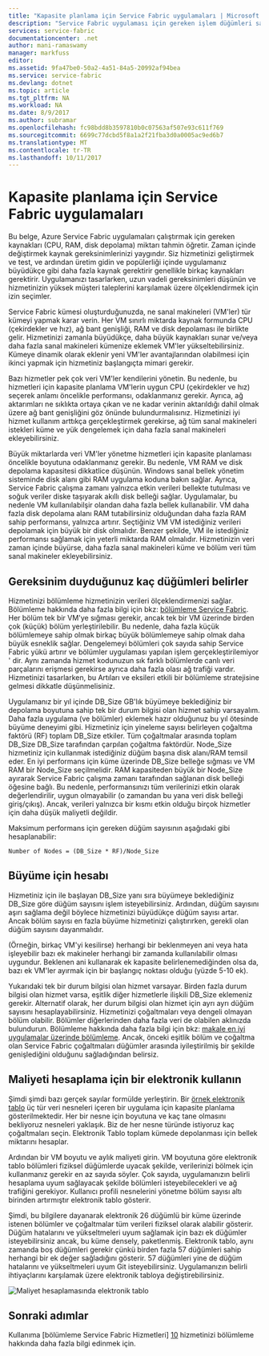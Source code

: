 ```yaml
---
title: "Kapasite planlama için Service Fabric uygulamaları | Microsoft Docs"
description: "Service Fabric uygulaması için gereken işlem düğümleri sayısını tanımlamak açıklar"
services: service-fabric
documentationcenter: .net
author: mani-ramaswamy
manager: markfuss
editor: 
ms.assetid: 9fa47be0-50a2-4a51-84a5-20992af94bea
ms.service: service-fabric
ms.devlang: dotnet
ms.topic: article
ms.tgt_pltfrm: NA
ms.workload: NA
ms.date: 8/9/2017
ms.author: subramar
ms.openlocfilehash: fc98bdd8b3597810b0c07563af507e93c611f769
ms.sourcegitcommit: 6699c77dcbd5f8a1a2f21fba3d0a0005ac9ed6b7
ms.translationtype: MT
ms.contentlocale: tr-TR
ms.lasthandoff: 10/11/2017
---
```

# <a name="capacity-planning-for-service-fabric-applications"></a>Kapasite planlama için Service Fabric uygulamaları
Bu belge, Azure Service Fabric uygulamaları çalıştırmak için gereken kaynakları (CPU, RAM, disk depolama) miktarı tahmin öğretir. Zaman içinde değiştirmek kaynak gereksinimlerinizi yaygındır. Siz hizmetinizi geliştirmek ve test, ve ardından üretim gidin ve popülerliği içinde uygulamanız büyüdükçe gibi daha fazla kaynak gerektirir genellikle birkaç kaynakları gerektirir. Uygulamanızı tasarlarken, uzun vadeli gereksinimleri düşünün ve hizmetinizin yüksek müşteri taleplerini karşılamak üzere ölçeklendirmek için izin seçimler.

 Service Fabric kümesi oluşturduğunuzda, ne sanal makineleri (VM'ler) tür kümeyi yapmak karar verin. Her VM sınırlı miktarda kaynak formunda CPU (çekirdekler ve hız), ağ bant genişliği, RAM ve disk depolaması ile birlikte gelir. Hizmetinizi zamanla büyüdükçe, daha büyük kaynakları sunar ve/veya daha fazla sanal makineleri kümenize eklemek VM'ler yükseltebilirsiniz. Kümeye dinamik olarak eklenir yeni VM'ler avantajlarından olabilmesi için ikinci yapmak için hizmetiniz başlangıçta mimari gerekir.

Bazı hizmetler pek çok veri VM'ler kendilerini yönetin. Bu nedenle, bu hizmetleri için kapasite planlama VM'lerin uygun CPU (çekirdekler ve hız) seçerek anlamı öncelikle performansı, odaklanmanız gerekir. Ayrıca, ağ aktarımları ne sıklıkta ortaya çıkan ve ne kadar verinin aktarıldığı dahil olmak üzere ağ bant genişliğini göz önünde bulundurmalısınız. Hizmetinizi iyi hizmet kullanım arttıkça gerçekleştirmek gerekirse, ağ tüm sanal makineleri istekleri küme ve yük dengelemek için daha fazla sanal makineleri ekleyebilirsiniz.

Büyük miktarlarda veri VM'ler yönetme hizmetleri için kapasite planlaması öncelikle boyutuna odaklanmanız gerekir. Bu nedenle, VM RAM ve disk depolama kapasitesi dikkatlice düşünün. Windows sanal bellek yönetim sisteminde disk alanı gibi RAM uygulama koduna bakın sağlar. Ayrıca, Service Fabric çalışma zamanı yalnızca etkin verileri bellekte tutulması ve soğuk veriler diske taşıyarak akıllı disk belleği sağlar. Uygulamalar, bu nedenle VM kullanılabilşir olandan daha fazla bellek kullanabilir. VM daha fazla disk depolama alanı RAM tutabilirsiniz olduğundan daha fazla RAM sahip performansı, yalnızca artırır. Seçtiğiniz VM VM istediğiniz verileri depolamak için büyük bir disk olmalıdır. Benzer şekilde, VM ile istediğiniz performansı sağlamak için yeterli miktarda RAM olmalıdır. Hizmetinizin veri zaman içinde büyürse, daha fazla sanal makineleri küme ve bölüm veri tüm sanal makineler ekleyebilirsiniz.

## <a name="determine-how-many-nodes-you-need"></a>Gereksinim duyduğunuz kaç düğümleri belirler
Hizmetinizi bölümleme hizmetinizin verileri ölçeklendirmenizi sağlar. Bölümleme hakkında daha fazla bilgi için bkz: [bölümleme Service Fabric](service-fabric-concepts-partitioning.md). Her bölüm tek bir VM'ye sığması gerekir, ancak tek bir VM üzerinde birden çok (küçük) bölüm yerleştirilebilir. Bu nedenle, daha fazla küçük bölümlemeye sahip olmak birkaç büyük bölümlemeye sahip olmak daha büyük esneklik sağlar. Dengelemeyi bölümleri çok sayıda sahip Service Fabric yükü artırır ve bölümler uygulaması yapılan işlem gerçekleştirilemiyor ' dir. Aynı zamanda hizmet kodunuzun sık farklı bölümlerde canlı veri parçalarını erişmesi gerekirse ayrıca daha fazla olası ağ trafiği vardır. Hizmetinizi tasarlarken, bu Artıları ve eksileri etkili bir bölümleme stratejisine gelmesi dikkatle düşünmelisiniz.

Uygulamanız bir yıl içinde DB_Size GB'lık büyümeye beklediğiniz bir depolama boyutuna sahip tek bir durum bilgisi olan hizmet sahip varsayalım. Daha fazla uygulama (ve bölümler) eklemek hazır olduğunuz bu yıl ötesinde büyüme deneyimi gibi.  Hizmetiniz için yineleme sayısı belirleyen çoğaltma faktörü (RF) toplam DB_Size etkiler. Tüm çoğaltmalar arasında toplam DB_Size DB_Size tarafından çarpılan çoğaltma faktördür.  Node_Size hizmetiniz için kullanmak istediğiniz düğüm başına disk alanı/RAM temsil eder. En iyi performans için küme üzerinde DB_Size belleğe sığması ve VM RAM bir Node_Size seçilmelidir. RAM kapasiteden büyük bir Node_Size ayırarak Service Fabric çalışma zamanı tarafından sağlanan disk belleği öğesine bağlı. Bu nedenle, performansınızı tüm verilerinizi etkin olarak değerlendirilir, uygun olmayabilir (o zamandan bu yana veri disk belleği giriş/çıkış). Ancak, verileri yalnızca bir kısmı etkin olduğu birçok hizmetler için daha düşük maliyetli değildir.

Maksimum performans için gereken düğüm sayısının aşağıdaki gibi hesaplanabilir:

```
Number of Nodes = (DB_Size * RF)/Node_Size

```


## <a name="account-for-growth"></a>Büyüme için hesabı
Hizmetiniz için ile başlayan DB_Size yanı sıra büyümeye beklediğiniz DB_Size göre düğüm sayısını işlem isteyebilirsiniz. Ardından, düğüm sayısını aşırı sağlama değil böylece hizmetinizi büyüdükçe düğüm sayısı artar. Ancak bölüm sayısı en fazla büyüme hizmetinizi çalıştırırken, gerekli olan düğüm sayısını dayanmalıdır.

(Örneğin, birkaç VM'yi kesilirse) herhangi bir beklenmeyen ani veya hata işleyebilir bazı ek makineler herhangi bir zamanda kullanılabilir olması uygundur.  Beklenen ani kullanarak ek kapasite belirlenemediğinden olsa da, bazı ek VM'ler ayırmak için bir başlangıç noktası olduğu (yüzde 5-10 ek).

Yukarıdaki tek bir durum bilgisi olan hizmet varsayar. Birden fazla durum bilgisi olan hizmet varsa, eşitlik diğer hizmetlerle ilişkili DB_Size eklemeniz gerekir. Alternatif olarak, her durum bilgisi olan hizmet için ayrı ayrı düğüm sayısını hesaplayabilirsiniz.  Hizmetinizi çoğaltmaları veya dengeli olmayan bölüm olabilir. Bölümler diğerlerinden daha fazla veri de olabilen aklınızda bulundurun. Bölümleme hakkında daha fazla bilgi için bkz: [makale en iyi uygulamalar üzerinde bölümleme](service-fabric-concepts-partitioning.md). Ancak, önceki eşitlik bölüm ve çoğaltma olan Service Fabric çoğaltmaları düğümler arasında iyileştirilmiş bir şekilde genişlediğini olduğunu sağladığından belirsiz.

## <a name="use-a-spreadsheet-for-cost-calculation"></a>Maliyeti hesaplama için bir elektronik kullanın
Şimdi şimdi bazı gerçek sayılar formülde yerleştirin. Bir [örnek elektronik tablo](https://servicefabricsdkstorage.blob.core.windows.net/publicrelease/SF%20VM%20Cost%20calculator-NEW.xlsx) üç tür veri nesneleri içeren bir uygulama için kapasite planlama gösterilmektedir. Her bir nesne için boyutuna ve kaç tane olmasını bekliyoruz nesneleri yaklaşık. Biz de her nesne türünde istiyoruz kaç çoğaltmaları seçin. Elektronik Tablo toplam kümede depolanması için bellek miktarını hesaplar.

Ardından bir VM boyutu ve aylık maliyeti girin. VM boyutuna göre elektronik tablo bölümleri fiziksel düğümlerde uyacak şekilde, verilerinizi bölmek için kullanmanız gerekir en az sayıda söyler. Çok sayıda, uygulamanızın belirli hesaplama uyum sağlayacak şekilde bölümleri isteyebilecekleri ve ağ trafiğini gerekiyor. Kullanıcı profili nesnelerini yönetme bölüm sayısı altı birinden artırmıştır elektronik tablo gösterir.

Şimdi, bu bilgilere dayanarak elektronik 26 düğümlü bir küme üzerinde istenen bölümler ve çoğaltmalar tüm verileri fiziksel olarak alabilir gösterir. Düğüm hatalarını ve yükseltmeleri uyum sağlamak için bazı ek düğümler isteyebilirsiniz ancak, bu küme densely, paketlenmiş. Elektronik tablo, aynı zamanda boş düğümleri gerekir çünkü birden fazla 57 düğümleri sahip herhangi bir ek değer sağladığını gösterir. 57 düğümleri yine de düğüm hatalarını ve yükseltmeleri uyum Git isteyebilirsiniz. Uygulamanızın belirli ihtiyaçlarını karşılamak üzere elektronik tabloya değiştirebilirsiniz.   

![Maliyet hesaplamasında elektronik tablo][Image1]

## <a name="next-steps"></a>Sonraki adımlar
Kullanıma [bölümleme Service Fabric Hizmetleri] [ 10] hizmetinizi bölümleme hakkında daha fazla bilgi edinmek için.

<!--Image references-->
[Image1]: ./media/SF-Cost.png

<!--Link references--In actual articles, you only need a single period before the slash-->
[10]: service-fabric-concepts-partitioning.md
